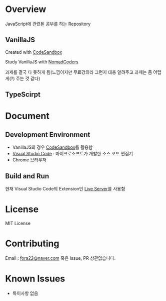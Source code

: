 # Overview
JavaScript에 관련된 공부를 하는 Repository
## VanillaJS

Created with [CodeSandbox](https://codesandbox.io/)

Study VanillaJS with [NomadCoders](nomadcoders.co)

과제를 결국 다 못하게 됨(느낌이지만 무료강의라 그런지 대충 알려주고 과제는 좀 어렵게(?) 주는 것 같다)
## TypeScirpt

# Document
## Development Environment
- VanillaJS의 경우 [CodeSandbox](https://codesandbox.io/)를 활용함
- [Visual Studio Code](https://code.visualstudio.com/) : 마이크로소프트가 개발한 소스 코드 편집기
- Chrome 브라우저
## Build and Run
현재 Visual Studio Code의 Extension인 [Live Server](https://github.com/ritwickdey/live-server-web-extension)를 사용함
# License
MIT License
# Contributing
Email : fora22@naver.com
혹은 Issue, PR 상관없습니다.
# Known Issues
- 특이사항 없음

